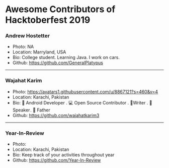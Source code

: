 ﻿# Awesome Contributors of Hacktoberfest 2019
### Andrew Hostetter
- Photo: NA
- Location: Marryland, USA
- Bio: College student. Learning Java. I work on cars.
- Github: https://github.com/GeneralPlatypus
***
### Wajahat Karim
- Photo: https://avatars1.githubusercontent.com/u/8867121?s=460&v=4
- Location: Karachi, Pakistan
- Bio: 📱 Android Developer . 💻 Open Source Contributor . 📝Writer . 🎤 Speaker . 👶 Father 
- Github: https://github.com/wajahatkarim3

-----------

### Year-In-Review
- Photo: 
- Location: Karachi, Pakistan
- Bio: Keep track of your activities throughout year
- Github: https://github.com/Year-In-Review
